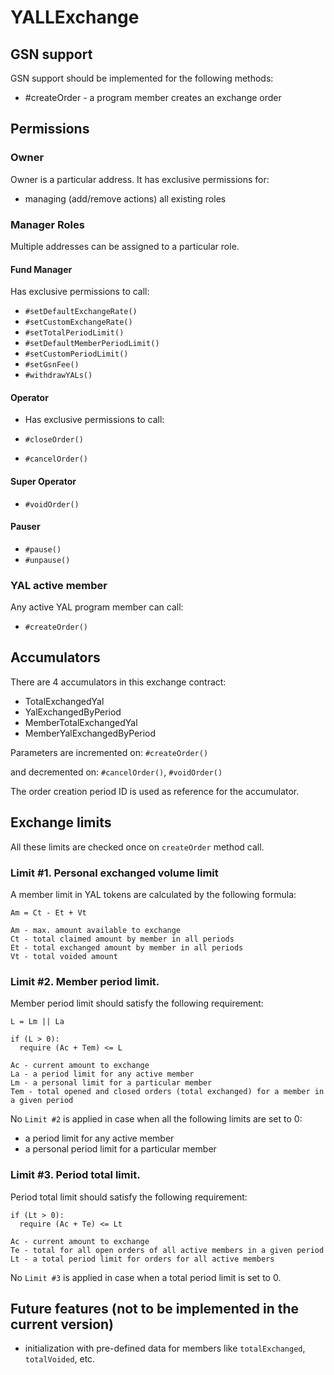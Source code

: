 # YALLExchange

## GSN support

GSN support should be implemented for the following methods:

* #createOrder - a program member creates an exchange order

## Permissions
### Owner

Owner is a particular address. It has exclusive permissions for:

* managing (add/remove actions) all existing roles

### Manager Roles

Multiple addresses can be assigned to a particular role.

#### Fund Manager

Has exclusive permissions to call:

- `#setDefaultExchangeRate()`
- `#setCustomExchangeRate()`
- `#setTotalPeriodLimit()`
- `#setDefaultMemberPeriodLimit()`
- `#setCustomPeriodLimit()`
- `#setGsnFee()`
- `#withdrawYALs()`

#### Operator

- Has exclusive permissions to call:

- `#closeOrder()`
- `#cancelOrder()`

#### Super Operator

- `#voidOrder()`

#### Pauser

- `#pause()`
- `#unpause()`

### YAL active member

Any active YAL program member can call:

- `#createOrder()`

## Accumulators
There are 4 accumulators in this exchange contract:

* TotalExchangedYal
* YalExchangedByPeriod
* MemberTotalExchangedYal
* MemberYalExchangedByPeriod

Parameters are incremented on: `#createOrder()`

and decremented on: `#cancelOrder()`, `#voidOrder()`

The order creation period ID is used as reference for the accumulator.

## Exchange limits

All these limits are checked once on `createOrder` method call.

### Limit #1. Personal exchanged volume limit

A member limit in YAL tokens are calculated by the following formula:

```
Am = Ct - Et + Vt

Am - max. amount available to exchange
Ct - total claimed amount by member in all periods
Et - total exchanged amount by member in all periods
Vt - total voided amount
```

### Limit #2. Member period limit.

Member period limit should satisfy the following requirement:

```
L = Lm || La

if (L > 0):
  require (Ac + Tem) <= L

Ac - current amount to exchange
La - a period limit for any active member
Lm - a personal limit for a particular member
Tem - total opened and closed orders (total exchanged) for a member in a given period
```

No `Limit #2` is applied in case when all the following limits are set to 0:
- a period limit for any active member
- a personal period limit for a particular member

### Limit #3. Period total limit.

Period total limit should satisfy the following requirement:

```
if (Lt > 0):
  require (Ac + Te) <= Lt

Ac - current amount to exchange
Te - total for all open orders of all active members in a given period
Lt - a total period limit for orders for all active members
```

No `Limit #3` is applied in case when a total period limit is set to 0.

## Future features (not to be implemented in the current version)

* initialization with pre-defined data for members like `totalExchanged`, `totalVoided`, etc.
